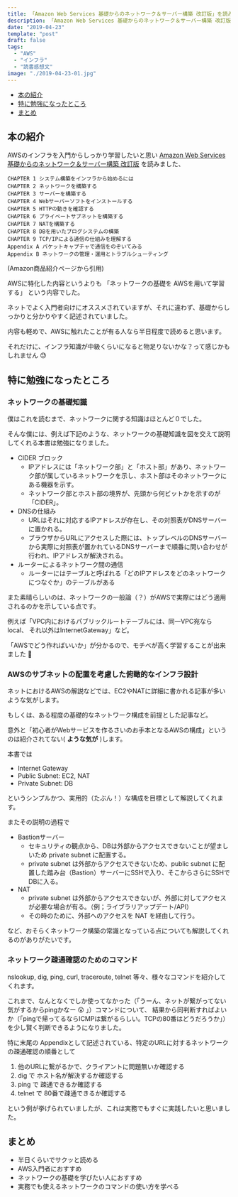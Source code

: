 ```yaml
---
title: 「Amazon Web Services 基礎からのネットワーク＆サーバー構築 改訂版」を読みました
description: 「Amazon Web Services 基礎からのネットワーク＆サーバー構築 改訂版」の感想、読後メモを紹介します。
date: "2019-04-23"
template: "post"
draft: false
tags:
  - "AWS"
  - "インフラ"
  - "読書感想文"
image: "./2019-04-23-01.jpg"
---
```


- [本の紹介](#本の紹介)
- [特に勉強になったところ](#特に勉強になったところ)
- [まとめ](#まとめ)

## 本の紹介

AWSのインフラを入門からしっかり学習したいと思い [Amazon Web Services 基礎からのネットワーク＆サーバー構築 改訂版](https://www.amazon.co.jp/dp/4822237443) を読みました、

```markdown:title=目次
CHAPTER 1 システム構築をインフラから始めるには
CHAPTER 2 ネットワークを構築する
CHAPTER 3 サーバーを構築する
CHAPTER 4 Webサーバーソフトをインストールする
CHAPTER 5 HTTPの動きを確認する
CHAPTER 6 プライベートサブネットを構築する
CHAPTER 7 NATを構築する
CHAPTER 8 DBを用いたブログシステムの構築
CHAPTER 9 TCP/IPによる通信の仕組みを理解する
Appendix A パケットキャプチャで通信をのぞいてみる
Appendix B ネットワークの管理・運用とトラブルシューティング
```
(Amazon商品紹介ページから引用)

AWSに特化した内容というよりも 「ネットワークの基礎を AWSを用いて学習する」 という内容でした。

ネットでよく入門者向けにオススメされていますが、それに違わず、基礎からしっかりと分かりやすく記述されていました。

内容も軽めで、AWSに触れたことが有る人なら半日程度で読めると思います。

それだけに、インフラ知識が中級くらいになると物足りないかな？って感じかもしれません :sweat:

## 特に勉強になったところ
### ネットワークの基礎知識

僕はこれを読むまで、ネットワークに関する知識はほとんど０でした。

そんな僕には、例えば下記のような、ネットワークの基礎知識を図を交えて説明してくれる本書は勉強になりました。

- CIDER ブロック
  - IPアドレスには「ネットワーク部」と「ホスト部」があり、ネットワーク部が属しているネットワークを示し、ホスト部はそのネットワークにある機器を示す。
  - ネットワーク部とホスト部の境界が、先頭から何ビットかを示すのが「CIDER」。
- DNSの仕組み
  - URLはそれに対応するIPアドレスが存在し、その対照表がDNSサーバーに置かれる。
  - ブラウザからURLにアクセスした際には、トップレベルのDNSサーバーから実際に対照表が置かれているDNSサーバーまで順番に問い合わせが行われ、IPアドレスが解決される。
- ルーターによるネットワーク間の通信
  - ルーターにはテーブルと呼ばれる「どのIPアドレスをどのネットワークにつなぐか」のテーブルがある

また素晴らしいのは、ネットワークの一般論（？）がAWSで実際にはどう適用されるのかを示している点です。

例えば「VPC内におけるパブリックルートテーブルには、同一VPC宛ならlocal、 それ以外はInternetGateway」など。

「AWSでどう作ればいいか」が分かるので、モチベが高く学習することが出来ました :muscle:

### AWSのサブネットの配置を考慮した俯瞰的なインフラ設計

ネットにおけるAWSの解説などでは、EC2やNATに詳細に書かれる記事が多いような気がします。

もしくは、ある程度の基礎的なネットワーク構成を前提とした記事など。

意外と「初心者がWebサービスを作るさいのお手本となるAWSの構成」というのは紹介されてない( **ような気が** )します。

本書では


- Internet Gateway
- Public Subnet: EC2, NAT
- Private Subnet: DB


というシンプルかつ、実用的（たぶん！）な構成を目標として解説してくれます。

またその説明の過程で

- Bastionサーバー
  - セキュリティの観点から、DBは外部からアクセスできないことが望ましいため private subnet に配置する。
  - private subnet は外部からアクセスできないため、public subnet に配置した踏み台（Bastion）サーバーにSSHで入り、そこからさらにSSHでDBに入る。
- NAT
  - private subnet は外部からアクセスできないが、外部に対してアクセスが必要な場合が有る。（例；ライブラリアップデート/API）
  - その時のために、外部へのアクセスを NAT を経由して行う。
 
など、おそらくネットワーク構築の常識となっている点についても解説してくれるのがありがたいです。

### ネットワーク疎通確認のためのコマンド

nslookup, dig, ping, curl, traceroute, telnet 等々、様々なコマンドを紹介してくれます。

これまで、なんとなくでしか使ってなかった（「うーん、ネットが繋がってない気がするからpingかなー :astonished: 」）コマンドについて、
結果から同判断すればよいか（「pingで帰ってるならICMPは繋がるらしい。TCPの80番はどうだろうか」）を少し賢く判断できるようになりました。

特に末尾の Appendixとして記述されている、特定のURLに対するネットワークの疎通確認の順番として

1. 他のURLに繋がるかで、クライアントに問題無いか確認する
2. dig で ホスト名が解決するか確認する
3. ping で 疎通できるか確認する
4. telnet で 80番で疎通できるか確認する

という例が挙げられていましたが、これは実務でもすぐに実践したいと思いました。

## まとめ

- 半日くらいでサクッと読める
- AWS入門者におすすめ
- ネットワークの基礎を学びたい人におすすめ
- 実務でも使えるネットワークのコマンドの使い方を学べる
